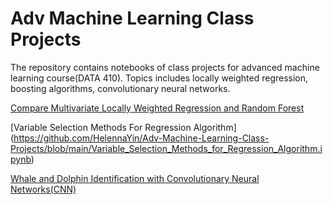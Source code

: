 # Adv Machine Learning Class Projects

The repository contains notebooks of class projects for advanced machine learning course(DATA 410). Topics includes locally weighted regression, boosting algorithms, convolutionary neural networks.

[Compare Multivariate Locally Weighted Regression and Random Forest](https://github.com/HelennaYin/Adv-Machine-Learning-Class-Projects/blob/main/CompareRF%26LWR.ipynb)

[Variable Selection Methods For Regression Algorithm]
(https://github.com/HelennaYin/Adv-Machine-Learning-Class-Projects/blob/main/Variable_Selection_Methods_for_Regression_Algorithm.ipynb)

[Whale and Dolphin Identification with Convolutionary Neural Networks(CNN)](https://github.com/HelennaYin/Adv-Machine-Learning-Class-Projects/blob/main/Whale%20and%20Dolphin%20Identification%20with%20Convolutionary%20Neural%20Networks.ipynb)

